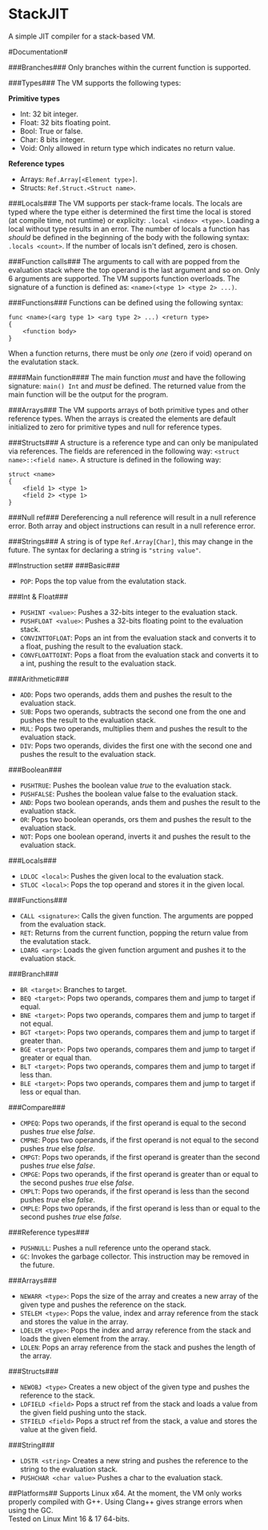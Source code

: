 StackJIT
========

A simple JIT compiler for a stack-based VM.

#Documentation#

###Branches###
Only branches within the current function is supported.

###Types###
The VM supports the following types:

__Primitive types__
* Int: 32 bit integer.
* Float: 32 bits floating point.
* Bool: True or false.
* Char: 8 bits integer.
* Void: Only allowed in return type which indicates no return value.

__Reference types__
* Arrays: `Ref.Array[<Element type>]`.
* Structs: `Ref.Struct.<Struct name>`.

###Locals###
The VM supports per stack-frame locals. The locals are typed where the type either is determined the first time the local is stored (at compile time, not runtime) or explicity: `.local <index> <type>`. Loading
a local without type results in an error.
The number of locals a function has _should_ be defined in the beginning of the body with the following
syntax: `.locals <count>`. If the number of locals isn't defined, zero is chosen.

###Function calls###
The arguments to call with are popped from the evaluation stack where the top operand is the last argument and so on. Only 6 arguments are supported. The VM supports function overloads. The signature of a function is defined as: `<name>(<type 1> <type 2> ...)`.

###Functions###
Functions can be defined using the following syntax:
```
func <name>(<arg type 1> <arg type 2> ...) <return type>
{
    <function body>
}
```
When a function returns, there must be only _one_ (zero if void) operand on the evalutation stack.

####Main function####
The main function _must_ and have the following signature: `main() Int` and _must_ be defined.
The returned value from the main function will be the output for the program.

###Arrays###
The VM supports arrays of both primitive types and other reference types. When the arrays is created the elements are default initialized to zero for primitive types and null for reference types.

###Structs###
A structure is a reference type and can only be manipulated via references. The fields are referenced in the following way: `<struct name>::<field name>`. A structure is defined in the following way:
```
struct <name>
{
    <field 1> <type 1>
    <field 2> <type 1>
}
```

###Null ref###
Dereferencing a null reference will result in a null reference error. Both array and object instructions can result in a null reference error.

###Strings###
A string is of type `Ref.Array[Char]`, this may change in the future. The syntax for declaring a string is `"string value"`.

##Instruction set##
###Basic###
* `POP`: Pops the top value from the evalutation stack.

###Int & Float###
* `PUSHINT <value>`: Pushes a 32-bits integer to the evaluation stack.
* `PUSHFLOAT <value>`: Pushes a 32-bits floating point to the evaluation stack.
* `CONVINTTOFLOAT`: Pops an int from the evaluation stack and converts it to a float, pushing the result to the evaluation stack.
* `CONVFLOATTOINT`: Pops a float from the evaluation stack and converts it to a int, pushing the result to the evaluation stack.

###Arithmetic###
* `ADD`: Pops two operands, adds them and pushes the result to the evaluation stack.
* `SUB`: Pops two operands, subtracts the second one from the one and pushes the result to the evaluation stack.
* `MUL`: Pops two operands, multiplies them and pushes the result to the evaluation stack.
* `DIV`: Pops two operands, divides the first one with the second one and pushes the result to the evaluation stack.

###Boolean###
* `PUSHTRUE`: Pushes the boolean value _true_ to the evaluation stack.
* `PUSHFALSE`: Pushes the boolean value false to the evaluation stack.
* `AND`: Pops two boolean operands, ands them and pushes the result to the evaluation stack.
* `OR`: Pops two boolean operands, ors them and pushes the result to the evaluation stack.
* `NOT`: Pops one boolean operand, inverts it and pushes the result to the evaluation stack.

###Locals###
* `LDLOC <local>`: Pushes the given local to the evaluation stack.
* `STLOC <local>`: Pops the top operand and stores it in the given local.

###Functions###
* `CALL <signature>`: Calls the given function. The arguments are popped from the evaluation stack.
* `RET`: Returns from the current function, popping the return value from the evalutation stack.
* `LDARG <arg>`: Loads the given function argument and pushes it to the evaluation stack.

###Branch###
* `BR <target>`: Branches to target.
* `BEQ <target>`: Pops two operands, compares them and jump to target if equal.
* `BNE <target>`: Pops two operands, compares them and jump to target if not equal.
* `BGT <target>`: Pops two operands, compares them and jump to target if greater than.
* `BGE <target>`: Pops two operands, compares them and jump to target if greater or equal than.
* `BLT <target>`: Pops two operands, compares them and jump to target if less than.
* `BLE <target>`: Pops two operands, compares them and jump to target if less or equal than.

###Compare###
* `CMPEQ`: Pops two operands, if the first operand is equal to the second pushes _true_ else _false_.
* `CMPNE`: Pops two operands, if the first operand is not equal to the second pushes _true_ else _false_.
* `CMPGT`: Pops two operands, if the first operand is greater than the second pushes _true_ else _false_.
* `CMPGE`: Pops two operands, if the first operand is greater than or equal to the second pushes _true_ else _false_.
* `CMPLT`: Pops two operands, if the first operand is less than the second pushes _true_ else _false_.
* `CMPLE`: Pops two operands, if the first operand is less than or equal to the second pushes _true_ else _false_.

###Reference types###
* `PUSHNULL`: Pushes a null reference unto the operand stack.
* `GC`: Invokes the garbage collector. This instruction may be removed in the future.

###Arrays###
* `NEWARR <type>`: Pops the size of the array and creates a new array of the given type and pushes the reference on the stack.
* `STELEM <type>`: Pops the value, index and array reference from the stack and stores the value in the array.
* `LDELEM <type>`: Pops the index and array reference from the stack and loads the given element from the array.
* `LDLEN`: Pops an array reference from the stack and pushes the length of the array.

###Structs###
* `NEWOBJ <type>` Creates a new object of the given type and pushes the reference to the stack.
* `LDFIELD <field>` Pops a struct ref from the stack and loads a value from the given field pushing unto the stack.
* `STFIELD <field>` Pops a struct ref from the stack, a value and stores the value at the given field.

###String###
* `LDSTR <string>` Creates a new string and pushes the reference to the string to the evaluation stack.
* `PUSHCHAR <char value>` Pushes a char to the evaluation stack.

##Platforms##
Supports Linux x64.
At the moment, the VM only works properly compiled with G++. Using Clang++ gives strange errors when using the GC.
<br>
Tested on Linux Mint 16 & 17 64-bits.
